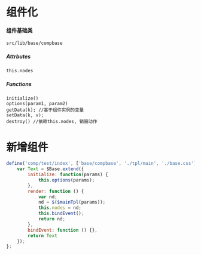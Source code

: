 组件化
========

#### 组件基础类

    src/lib/base/compbase

##### Attrbutes

    this.nodes

##### Functions

    initialize()
    options(param1, param2) 
    getData(k); //基于组件实例的变量
    setData(k, v);
    destroy() //依赖this.nodes, 销毁动作

新增组件
=======

```js
define('comp/test/index', ['base/compbase', './tpl/main', './base.css'], function ($Base, $mainTpl) {
    var Text = $Base.extend({
        initialize: function(params) {
            this.options(params);
        },
        render: function () {
            var nd;
            nd = $($mainTpl(params));
            this.nodes = nd;
            this.bindEvent();
            return nd;
        },
        bindEvent: function () {},
        return Text
    });
}:
```
